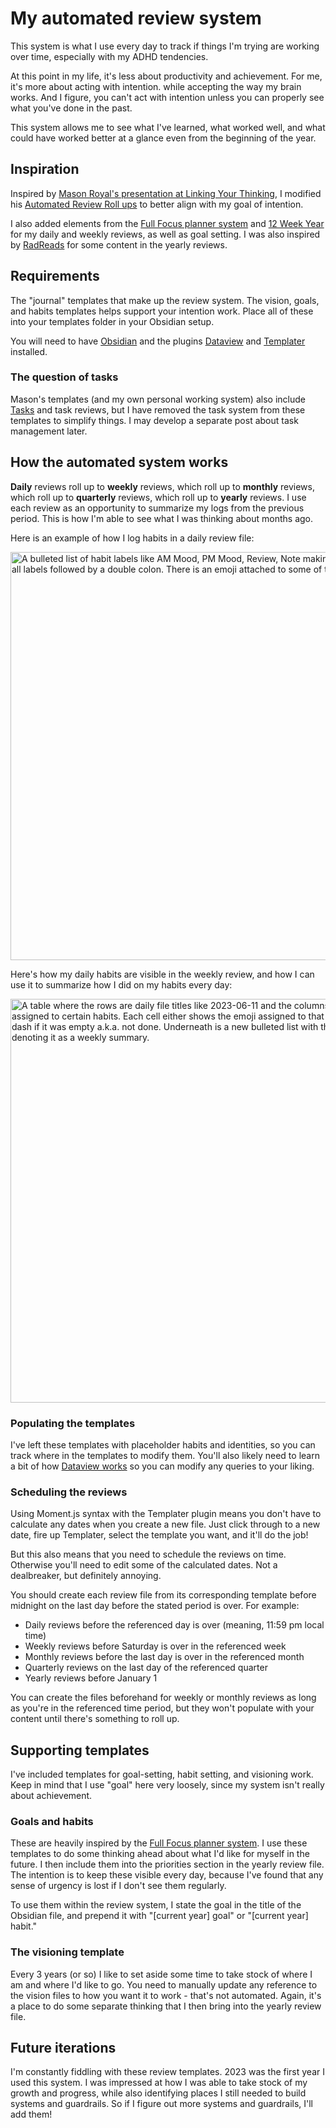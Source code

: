 # My automated review system

This system is what I use every day to track if things I'm trying are working  over time, especially with my ADHD tendencies.

At this point in my life, it's less about productivity and achievement. For me, it's more about acting with intention. while accepting the way my brain works. And I figure, you can't act with intention unless you can properly see what you've done in the past.

This system allows me to see what I've learned, what worked well, and what could have worked better at a glance even from the beginning of the year.

## Inspiration
Inspired by [Mason Royal's presentation at Linking Your Thinking](https://youtu.be/LowOdmZLF1E?si=5Qa4uwrlN533ap_p&t=929), I modified his [Automated Review Roll ups](https://github.com/masonroyal/obsidian-reviews) to better align with my goal of intention.

I also added elements from the [Full Focus planner system](https://fullfocus.co/) and [12 Week Year](https://12weekyear.com/) for my daily and weekly reviews, as well as goal setting. I was also inspired by [RadReads](https://radreads.co/productivity/) for some content in the yearly reviews.

## Requirements
The "journal" templates that make up the review system. The vision, goals, and habits templates helps support your intention work. Place all of these into your templates folder in your Obsidian setup.

You will need to have [Obsidian](https://obsidian.md/) and the plugins [Dataview](https://github.com/blacksmithgu/obsidian-dataview) and [Templater](https://github.com/SilentVoid13/Templater) installed.

### The question of tasks
Mason's templates (and my own personal working system) also include [Tasks](https://github.com/obsidian-tasks-group/obsidian-tasks) and task reviews, but I have removed the task system from these templates to simplify things. I may develop a separate post about task management later.

## How the automated system works
**Daily** reviews roll up to **weekly** reviews, which roll up to **monthly** reviews, which roll up to **quarterly** reviews, which roll up to **yearly** reviews. I use each review as an opportunity to summarize my logs from the previous period. This is how I'm able to see what I was thinking about months ago.

Here is an example of how I log habits in a daily review file:

<img width="653" alt="A bulleted list of habit labels like AM Mood, PM Mood, Review, Note making, Music, Read, with all labels followed by a double colon. There is an emoji attached to some of the items." src="https://github.com/AnitaYCheng/obsidian-automated-reviews/assets/6760632/e07912cd-9ba0-49a1-8b75-ce84dc7ad680">

Here's how my daily habits are visible in the weekly review, and how I can use it to summarize how I did on my habits every day:

<img width="646" alt="A table where the rows are daily file titles like 2023-06-11 and the columns are emojis assigned to certain habits. Each cell either shows the emoji assigned to that day's habit, or a dash if it was empty a.k.a. not done. Underneath is a new bulleted list with the habit labels denoting it as a weekly summary." src="https://github.com/AnitaYCheng/obsidian-automated-reviews/assets/6760632/7bd96733-a28b-462d-bdfa-2572a7eb442d">

### Populating the templates
I've left these templates with placeholder habits and identities, so you can track where in the templates to modify them. You'll also likely need to learn a bit of how [Dataview works](https://blacksmithgu.github.io/obsidian-dataview/queries/data-commands/) so you can modify any queries to your liking.

### Scheduling the reviews
Using Moment.js syntax with the Templater plugin means you don't have to calculate any dates when you create a new file. Just click through to a new date, fire up Templater, select the template you want, and it'll do the job!

But this also means that you need to schedule the reviews on time. Otherwise you'll need to edit some of the calculated dates. Not a dealbreaker, but definitely annoying.

You should create each review file from its corresponding template before midnight on the last day before the stated period is over. For example:
- Daily reviews before the referenced day is over (meaning, 11:59 pm local time)
- Weekly reviews before Saturday is over in the referenced week
- Monthly reviews before the last day is over in the referenced month
- Quarterly reviews on the last day of the referenced quarter
- Yearly reviews before January 1

You can create the files beforehand for weekly or monthly reviews as long as you're in the referenced time period, but they won't populate with your content until there's something to roll up.

## Supporting templates
I've included templates for goal-setting, habit setting, and visioning work. Keep in mind that I use "goal" here very loosely, since my system isn't really about achievement. 

### Goals and habits
These are heavily inspired by the [Full Focus planner system](https://fullfocus.co/). I use these templates to do some thinking ahead about what I'd like for myself in the future. I then include them into the priorities section in the yearly review file. The intention is to keep these visible every day, because I've found that any sense of urgency is lost if I don't see them regularly.

To use them within the review system, I state the goal in the title of the Obsidian file, and prepend it with "[current year] goal" or "[current year] habit."

### The visioning template
Every 3 years (or so) I like to set aside some time to take stock of where I am and where I'd like to go. You need to manually update any reference to the vision files to how you want it to work - that's not automated. Again, it's a place to do some separate thinking that I then bring into the yearly review file.

## Future iterations
I'm constantly fiddling with these review templates. 2023 was the first year I used this system. I was impressed at how I was able to take stock of my growth and progress, while also identifying places I still needed to build systems and guardrails. So if I figure out more systems and guardrails, I'll add them!
